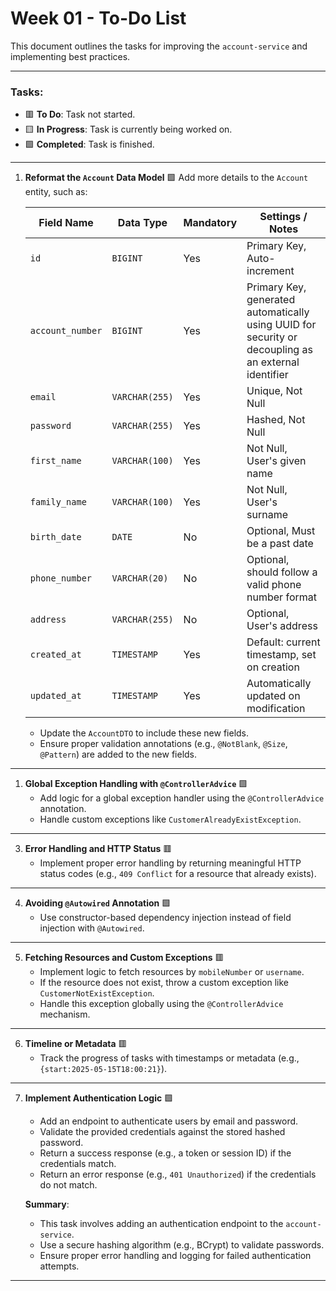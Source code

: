 # Week 01 - To-Do List

This document outlines the tasks for improving the `account-service` and implementing best practices.

---

### Tasks:

- 🟥 **To Do**: Task not started.
- 🟨 **In Progress**: Task is currently being worked on.
- 🟩 **Completed**: Task is finished.

---

1. **Reformat the `Account` Data Model** 🟩
   Add more details to the `Account` entity, such as:

   | **Field Name**       | **Data Type**     | **Mandatory** | **Settings / Notes**                                                                 |
   |----------------------|------------------|---------------|--------------------------------------------------------------------------------------|
   | `id`                 | `BIGINT`         | Yes           | Primary Key, Auto-increment                                                         |
   | `account_number`     | `BIGINT`         | Yes           | Primary Key, generated automatically using UUID for security or decoupling as an external identifier |
   | `email`              | `VARCHAR(255)`   | Yes           | Unique, Not Null                                                                    |
   | `password`           | `VARCHAR(255)`   | Yes           | Hashed, Not Null                                                                    |
   | `first_name`         | `VARCHAR(100)`   | Yes           | Not Null, User's given name                                                         |
   | `family_name`        | `VARCHAR(100)`   | Yes           | Not Null, User's surname                                                            |
   | `birth_date`         | `DATE`           | No            | Optional, Must be a past date                                                       |
   | `phone_number`       | `VARCHAR(20)`    | No            | Optional, should follow a valid phone number format                                 |
   | `address`            | `VARCHAR(255)`   | No            | Optional, User's address                                                            |
   | `created_at`         | `TIMESTAMP`      | Yes           | Default: current timestamp, set on creation                                         |
   | `updated_at`         | `TIMESTAMP`      | Yes           | Automatically updated on modification                                               |

   - Update the `AccountDTO` to include these new fields.
   - Ensure proper validation annotations (e.g., `@NotBlank`, `@Size`, `@Pattern`) are added to the new fields.

---

1. **Global Exception Handling with `@ControllerAdvice`** 🟩
   - Add logic for a global exception handler using the `@ControllerAdvice` annotation.
   - Handle custom exceptions like `CustomerAlreadyExistException`.

---

3. **Error Handling and HTTP Status** 🟥
   - Implement proper error handling by returning meaningful HTTP status codes (e.g., `409 Conflict` for a resource that already exists).

---

4. **Avoiding `@Autowired` Annotation** 🟩
   - Use constructor-based dependency injection instead of field injection with `@Autowired`.

---

5. **Fetching Resources and Custom Exceptions** 🟥
   - Implement logic to fetch resources by `mobileNumber` or `username`.
   - If the resource does not exist, throw a custom exception like `CustomerNotExistException`.
   - Handle this exception globally using the `@ControllerAdvice` mechanism.

---

6. **Timeline or Metadata** 🟥
   - Track the progress of tasks with timestamps or metadata (e.g., `{start:2025-05-15T18:00:21}`).

---

7. **Implement Authentication Logic** 🟩
   - Add an endpoint to authenticate users by email and password.
   - Validate the provided credentials against the stored hashed password.
   - Return a success response (e.g., a token or session ID) if the credentials match.
   - Return an error response (e.g., `401 Unauthorized`) if the credentials do not match.

   **Summary**:
   - This task involves adding an authentication endpoint to the `account-service`.
   - Use a secure hashing algorithm (e.g., BCrypt) to validate passwords.
   - Ensure proper error handling and logging for failed authentication attempts.

---